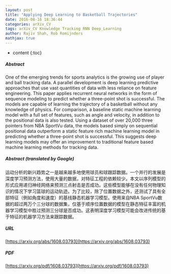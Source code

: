 ```yaml
---
layout: post
title: "Applying Deep Learning to Basketball Trajectories"
date: 2016-08-16 18:36:44
categories: arXiv_CV
tags: arXiv_CV Knowledge Tracking RNN Deep_Learning
author: Rajiv Shah, Rob Romijnders
mathjax: true
---
```


* content
{:toc}

##### Abstract
One of the emerging trends for sports analytics is the growing use of player and ball tracking data. A parallel development is deep learning predictive approaches that use vast quantities of data with less reliance on feature engineering. This paper applies recurrent neural networks in the form of sequence modeling to predict whether a three-point shot is successful. The models are capable of learning the trajectory of a basketball without any knowledge of physics. For comparison, a baseline static machine learning model with a full set of features, such as angle and velocity, in addition to the positional data is also tested. Using a dataset of over 20,000 three pointers from NBA SportVu data, the models based simply on sequential positional data outperform a static feature rich machine learning model in predicting whether a three-point shot is successful. This suggests deep learning models may offer an improvement to traditional feature based machine learning methods for tracking data.

##### Abstract (translated by Google)
运动分析的新兴趋势之一是越来越多地使用球员和球跟踪数据。一个并行的发展是深度学习预测方法，使用大量的数据，对特征工程的依赖较少。本文以序列模型的形式应用递归神经网络来预测三点射击是否成功。这些模型能够在没有任何物理知识的情况下学习篮球的运动轨迹。为了比较，除了位置数据之外，还测试了具有全部特征（例如角度和速度）的基线静态机器学习模型。使用来自NBA SportVu数据的超过两万个三分球的数据集，仅基于顺序位置数据的模型在静态特征丰富的机器学习模型中胜过预测三分球是否成功。这表明深度学习模型可能会改进传统的基于特征的机器学习方法来跟踪数据。

##### URL
[https://arxiv.org/abs/1608.03793](https://arxiv.org/abs/1608.03793)

##### PDF
[https://arxiv.org/pdf/1608.03793](https://arxiv.org/pdf/1608.03793)

